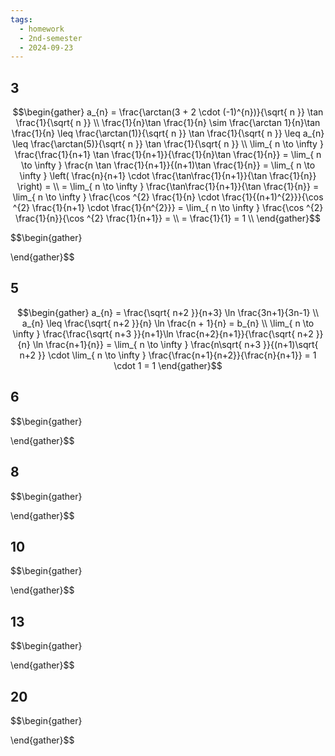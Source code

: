 ```yaml
---
tags:
  - homework
  - 2nd-semester
  - 2024-09-23
---
```


## 3

$$\begin{gather}
a_{n} = \frac{\arctan(3 + 2 \cdot (-1)^{n})}{\sqrt{ n }} \tan \frac{1}{\sqrt{ n }} \\
\frac{1}{n}\tan \frac{1}{n} \sim \frac{\arctan 1}{n}\tan \frac{1}{n} \leq \frac{\arctan(1)}{\sqrt{ n }} \tan \frac{1}{\sqrt{ n }} \leq a_{n} \leq \frac{\arctan(5)}{\sqrt{ n }} \tan \frac{1}{\sqrt{ n }} \\
\lim_{ n \to \infty } \frac{\frac{1}{n+1} \tan \frac{1}{n+1}}{\frac{1}{n}\tan \frac{1}{n}} = \lim_{ n \to \infty } \frac{n \tan \frac{1}{n+1}}{(n+1)\tan \frac{1}{n}} = \lim_{ n \to \infty } \left( \frac{n}{n+1} \cdot \frac{\tan\frac{1}{n+1}}{\tan \frac{1}{n}} \right) = \\
= \lim_{ n \to \infty } \frac{\tan\frac{1}{n+1}}{\tan \frac{1}{n}} = \lim_{ n \to \infty } \frac{\cos ^{2} \frac{1}{n} \cdot \frac{1}{(n+1)^{2}}}{\cos ^{2} \frac{1}{n+1} \cdot \frac{1}{n^{2}}} = \lim_{ n \to \infty } \frac{\cos ^{2} \frac{1}{n}}{\cos ^{2} \frac{1}{n+1}} = \\
= \frac{1}{1} = 1 \\
\end{gather}$$

$$\begin{gather}

\end{gather}$$

## 5

$$\begin{gather}
a_{n} = \frac{\sqrt{ n+2 }}{n+3} \ln \frac{3n+1}{3n-1} \\
a_{n} \leq \frac{\sqrt{ n+2 }}{n} \ln \frac{n + 1}{n} = b_{n} \\
\lim_{ n \to \infty }  \frac{\frac{\sqrt{ n+3 }}{n+1}\ln \frac{n+2}{n+1}}{\frac{\sqrt{ n+2 }}{n} \ln \frac{n+1}{n}} = \lim_{ n \to \infty } \frac{n\sqrt{ n+3 }}{(n+1)\sqrt{ n+2 }} \cdot \lim_{ n \to \infty } \frac{\frac{n+1}{n+2}}{\frac{n}{n+1}} = 1 \cdot 1 = 1
\end{gather}$$

## 6

$$\begin{gather}

\end{gather}$$

## 8

$$\begin{gather}

\end{gather}$$

## 10

$$\begin{gather}

\end{gather}$$

## 13

$$\begin{gather}

\end{gather}$$

## 20

$$\begin{gather}

\end{gather}$$